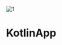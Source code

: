 ![1](https://user-images.githubusercontent.com/121049907/208927581-c6f46175-6d04-41d4-9184-b7e1f0381da6.png)
# KotlinApp
